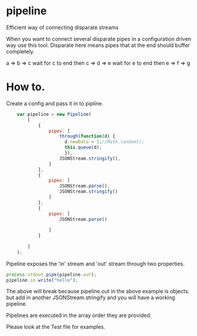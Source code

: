 pipeline
========

Efficient way of connecting disparate streams


When you want to connect several disparate pipes in a configuration driven way use this tool.
Disparate here means pipes that at the end should buffer completely.

a => b => c   wait for c to end then  c => d => e  wait for e to end then e => f => g


How to.
======
Create a config and pass it in to pipline.

````javascript
    var pipeline = new Pipeline(
        [
            { 
                pipes: [
                    through(function(d) {
                      d.newData = 1;//Math.random();
                      this.queue(d);
                      }),
                    JSONStream.stringify(),
                ]
            },
            {
                pipes: [
                    JSONStream.parse(),
                    JSONStream.stringify()
                ]
            },
            {
                pipes: [
                    JSONStream.parse()
                    
                ]
            }
            
        ]
    );

````

Pipeline exposes the 'in' stream and 'out' stream through two properties.
````javascript
process.stdout.pipe(pipeline.out);
pipeline.in.write("hello");
````
The above will break because pipeline.out in the above example is objects. but add in another JSONStream.stringify
and you will have a working pipeline.


Pipelines are executed in the array order they are provided.


Please look at the Test file for examples.

